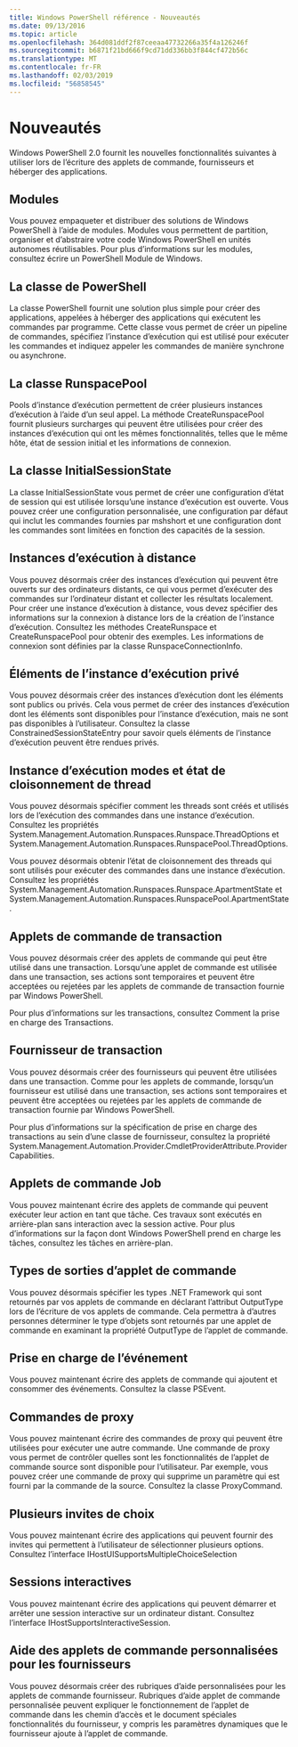 ```yaml
---
title: Windows PowerShell référence - Nouveautés
ms.date: 09/13/2016
ms.topic: article
ms.openlocfilehash: 364d081ddf2f87ceeaa47732266a35f4a126246f
ms.sourcegitcommit: b6871f21bd666f9cd71dd336bb3f844cf472b56c
ms.translationtype: MT
ms.contentlocale: fr-FR
ms.lasthandoff: 02/03/2019
ms.locfileid: "56858545"
---
```

# <a name="whats-new"></a>Nouveautés

Windows PowerShell 2.0 fournit les nouvelles fonctionnalités suivantes à utiliser lors de l’écriture des applets de commande, fournisseurs et héberger des applications.

## <a name="modules"></a>Modules

Vous pouvez empaqueter et distribuer des solutions de Windows PowerShell à l’aide de modules. Modules vous permettent de partition, organiser et d’abstraire votre code Windows PowerShell en unités autonomes réutilisables. Pour plus d’informations sur les modules, consultez écrire un PowerShell Module de Windows.

## <a name="the-powershell-class"></a>La classe de PowerShell

La classe PowerShell fournit une solution plus simple pour créer des applications, appelées à héberger des applications qui exécutent les commandes par programme. Cette classe vous permet de créer un pipeline de commandes, spécifiez l’instance d’exécution qui est utilisé pour exécuter les commandes et indiquez appeler les commandes de manière synchrone ou asynchrone.

## <a name="the-runspacepool-class"></a>La classe RunspacePool

Pools d’instance d’exécution permettent de créer plusieurs instances d’exécution à l’aide d’un seul appel. La méthode CreateRunspacePool fournit plusieurs surcharges qui peuvent être utilisées pour créer des instances d’exécution qui ont les mêmes fonctionnalités, telles que le même hôte, état de session initial et les informations de connexion.

## <a name="the-initialsessionstate-class"></a>La classe InitialSessionState

La classe InitialSessionState vous permet de créer une configuration d’état de session qui est utilisée lorsqu’une instance d’exécution est ouverte. Vous pouvez créer une configuration personnalisée, une configuration par défaut qui inclut les commandes fournies par mshshort et une configuration dont les commandes sont limitées en fonction des capacités de la session.

## <a name="remote-runspaces"></a>Instances d’exécution à distance

Vous pouvez désormais créer des instances d’exécution qui peuvent être ouverts sur des ordinateurs distants, ce qui vous permet d’exécuter des commandes sur l’ordinateur distant et collecter les résultats localement. Pour créer une instance d’exécution à distance, vous devez spécifier des informations sur la connexion à distance lors de la création de l’instance d’exécution. Consultez les méthodes CreateRunspace et CreateRunspacePool pour obtenir des exemples. Les informations de connexion sont définies par la classe RunspaceConnectionInfo.

## <a name="private-runspace-elements"></a>Éléments de l’instance d’exécution privé

Vous pouvez désormais créer des instances d’exécution dont les éléments sont publics ou privés. Cela vous permet de créer des instances d’exécution dont les éléments sont disponibles pour l’instance d’exécution, mais ne sont pas disponibles à l’utilisateur. Consultez la classe ConstrainedSessionStateEntry pour savoir quels éléments de l’instance d’exécution peuvent être rendues privés.

## <a name="runspace-threading-modes-and-apartment-state"></a>Instance d’exécution modes et état de cloisonnement de thread

Vous pouvez désormais spécifier comment les threads sont créés et utilisés lors de l’exécution des commandes dans une instance d’exécution. Consultez les propriétés System.Management.Automation.Runspaces.Runspace.ThreadOptions et System.Management.Automation.Runspaces.RunspacePool.ThreadOptions.

Vous pouvez désormais obtenir l’état de cloisonnement des threads qui sont utilisés pour exécuter des commandes dans une instance d’exécution. Consultez les propriétés System.Management.Automation.Runspaces.Runspace.ApartmentState et System.Management.Automation.Runspaces.RunspacePool.ApartmentState.

## <a name="transaction-cmdlets"></a>Applets de commande de transaction

Vous pouvez désormais créer des applets de commande qui peut être utilisé dans une transaction. Lorsqu’une applet de commande est utilisée dans une transaction, ses actions sont temporaires et peuvent être acceptées ou rejetées par les applets de commande de transaction fournie par Windows PowerShell.

Pour plus d’informations sur les transactions, consultez Comment la prise en charge des Transactions.

## <a name="transaction-provider"></a>Fournisseur de transaction

Vous pouvez désormais créer des fournisseurs qui peuvent être utilisées dans une transaction. Comme pour les applets de commande, lorsqu’un fournisseur est utilisé dans une transaction, ses actions sont temporaires et peuvent être acceptées ou rejetées par les applets de commande de transaction fournie par Windows PowerShell.

Pour plus d’informations sur la spécification de prise en charge des transactions au sein d’une classe de fournisseur, consultez la propriété System.Management.Automation.Provider.CmdletProviderAttribute.ProviderCapabilities.

## <a name="job-cmdlets"></a>Applets de commande Job

Vous pouvez maintenant écrire des applets de commande qui peuvent exécuter leur action en tant que tâche. Ces travaux sont exécutés en arrière-plan sans interaction avec la session active. Pour plus d’informations sur la façon dont Windows PowerShell prend en charge les tâches, consultez les tâches en arrière-plan.

## <a name="cmdlet-output-types"></a>Types de sorties d’applet de commande

Vous pouvez désormais spécifier les types .NET Framework qui sont retournés par vos applets de commande en déclarant l’attribut OutputType lors de l’écriture de vos applets de commande. Cela permettra à d’autres personnes déterminer le type d’objets sont retournés par une applet de commande en examinant la propriété OutputType de l’applet de commande.

## <a name="event-support"></a>Prise en charge de l’événement

Vous pouvez maintenant écrire des applets de commande qui ajoutent et consommer des événements. Consultez la classe PSEvent.

## <a name="proxy-commands"></a>Commandes de proxy

Vous pouvez maintenant écrire des commandes de proxy qui peuvent être utilisées pour exécuter une autre commande. Une commande de proxy vous permet de contrôler quelles sont les fonctionnalités de l’applet de commande source sont disponible pour l’utilisateur. Par exemple, vous pouvez créer une commande de proxy qui supprime un paramètre qui est fourni par la commande de la source. Consultez la classe ProxyCommand.

## <a name="multiple-choice-prompts"></a>Plusieurs invites de choix

Vous pouvez maintenant écrire des applications qui peuvent fournir des invites qui permettent à l’utilisateur de sélectionner plusieurs options. Consultez l’interface IHostUISupportsMultipleChoiceSelection

## <a name="interactive-sessions"></a>Sessions interactives

Vous pouvez maintenant écrire des applications qui peuvent démarrer et arrêter une session interactive sur un ordinateur distant.
Consultez l’interface IHostSupportsInteractiveSession.

## <a name="custom-cmdlet-help-for-providers"></a>Aide des applets de commande personnalisées pour les fournisseurs

Vous pouvez désormais créer des rubriques d’aide personnalisées pour les applets de commande fournisseur. Rubriques d’aide applet de commande personnalisée peuvent expliquer le fonctionnement de l’applet de commande dans les chemin d’accès et le document spéciales fonctionnalités du fournisseur, y compris les paramètres dynamiques que le fournisseur ajoute à l’applet de commande.
